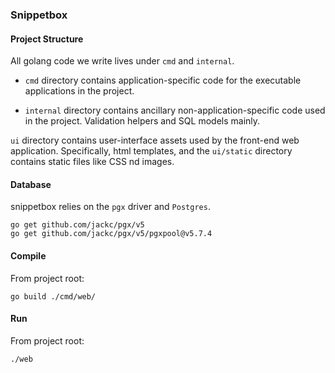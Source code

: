 ### Snippetbox

#### Project Structure

All golang code we write lives under `cmd` and `internal`.

- `cmd` directory contains application-specific code for the executable applications in the project.

- `internal` directory contains ancillary non-application-specific code used in the project. Validation helpers and SQL models mainly.

`ui` directory contains user-interface assets used by the front-end web application. Specifically, html templates, and the `ui/static` directory contains static files like CSS nd images.

#### Database

snippetbox relies on the `pgx` driver and `Postgres`.

```
go get github.com/jackc/pgx/v5
go get github.com/jackc/pgx/v5/pgxpool@v5.7.4
```

#### Compile

From project root:
```
go build ./cmd/web/
```

#### Run

From project root:
```
./web
```
